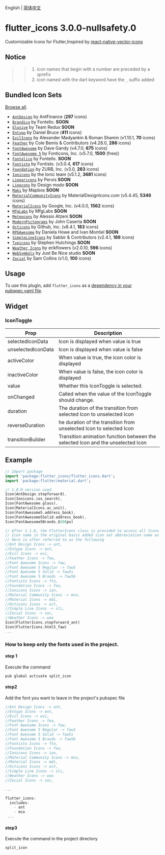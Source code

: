 English | [简体中文](./README_zh-CN.md)

# flutter_icons 3.0.0-nullsafety.0

Customizable Icons for Flutter,Inspired by [react-native-vector-icons](https://github.com/oblador/react-native-vector-icons)

## Notice
>> 1. icon names that begin with a number are preceded by a `$`prefix
>> 2. icon named with the dart keyword have the `_` suffix added

## Bundled Icon Sets

[Browse all](https://oblador.github.io/react-native-vector-icons/).

* [`AntDesign`](https://ant.design/) by AntFinance (**297** icons)
* [`Brandico`](https://github.com/fontello/brandico.font) by Fontello. **SOON**
* [`Elusive`](https://github.com/dovy/elusive-icons) by Team Redux **SOON**
* [`Entypo`](http://entypo.com) by Daniel Bruce (**411** icons) 
* [`EvilIcons`](http://evil-icons.io) by Alexander Madyankin & Roman Shamin (v1.10.1, **70** icons) 
* [`Feather`](http://feathericons.com) by Cole Bemis & Contributors (v4.28.0, **286** icons) 
* [`FontAwesome`](http://fortawesome.github.io/Font-Awesome/icons/) by Dave Gandy (v4.7.0, **675** icons)
* [`FontAwesome 5`](https://fontawesome.com) by Fonticons, Inc. (v5.7.0, **1500** (free))
* [`Fontelico`](https://github.com/fontello/fontelico.font) by Fontello. **SOON**
* [`Fontisto`](https://www.fontisto.com/icons) by Fontisto. (v3.0.4, **617** icons)
* [`Foundation`](http://zurb.com/playground/foundation-icon-fonts-3) by ZURB, Inc. (v3.0, **283** icons)
* [`Ionicons`](https://ionicons.com/) by the Ionic team (v5.1.2, **3681** icons)
* [`Linearicons`](https://linearicons.com/free) by Perxis **SOON**
* [`Linecons`](https://designmodo.com/linecons-free) by Design modo **SOON**
* [`Maki`](https://labs.mapbox.com/maki-icons) by Mapbox **SOON**
* [`MaterialCommunityIcons`](https://materialdesignicons.com/) by MaterialDesignIcons.com  (v5.4.45, **5346** icons)
* [`MaterialIcons`](https://material.io/resources/icons) by Google, Inc. (v4.0.0, **1562** icons)
* [`MfgLabs`](https://mfglabs.github.io/mfglabs-iconset) by MfgLabs **SOON**
* [`Meteocons`](https://www.alessioatzeni.com/meteocons) by Alessio Atzeni **SOON**
* [`ModernPictograms`](https://thedesignoffice.org/project/modern-pictograms) by John Caserta **SOON**
* [`Octicons`](http://octicons.github.com) by Github, Inc. (v8.4.1, **183** icons)
* [`RPGAwesome`](https://nagoshiashumari.github.io/Rpg-Awesome) by Daniela Howe and Ivan Montiel **SOON**
* [`SimpleLineIcons`](https://simplelineicons.github.io) by Sabbir & Contributors (v2.4.1, **189** icons)
* [`Typicons`](https://www.s-ings.com/typicons) by Stephen Hutchings **SOON**
* [`Weather Icons`](https://erikflowers.github.io/weather-icons/) by erikflowers (v2.0.10, **596** icons)
* [`WebSymbols`](https://github.com/fontello/websymbols-uni.font) by Just Be Nice studio **SOON**
* [`Zocial`](http://zocial.smcllns.com/) by Sam Collins (v1.0, **100** icons)

## Usage
To use this plugin, add `flutter_icons` as a [dependency in your pubspec.yaml file](https://flutter.io/platform-plugins/).

## Widget

### IconToggle

| Prop                 | Description                                                                                                                                                                               |
| -------------------- | ----------------------------------------------------------------------------------------------------------------------------------------------------------------------------------------- |
| selectedIconData  | Icon is displayed when value is true |
| unselectedIconData | Icon is displayed when value is false |
| activeColor | When value is true, the icon color is displayed |
| inactiveColor | When value is false, the icon color is displayed |
| value| Whether this IconToggle is selected. |
| onChanged | Called when the value of the IconToggle should change. |
| duration| The duration of the transition from selected Icon to unselected Icon |
| reverseDuration | he duration of the transition from unselected Icon to selected Icon |
| transitionBuilder | Transition animation function between the selected Icon and the unselected Icon |


## Example

``` dart
// Import package
import 'package:flutter_icons/flutter_icons.dart';
import 'package:flutter/material.dart';

// 1.0.0 version used
Icon(AntDesign.stepforward),
Icon(Ionicons.ios_search),
Icon(FontAwesome.glass),
Icon(MaterialIcons.ac_unit),
Icon(FontAwesome5.address_book),
Icon(FontAwesome5Solid.address_book),
Icon(FontAwesome5Brands.$500px)

// After 1.1.0, the FlutterIcons class is provided to access all Icons
// Icon name in the original basis added icon set abbreviation name as suffix
// Here in after referred to as the following
//Ant Design Icons -> ant,
//Entypo Icons -> ent,
//Evil Icons -> evi,
//Feather Icons -> fea,
//Font Awesome Icons -> faw,
//Font Awesome 5 Regular -> faw5
//Font Awesome 5 Solid -> faw5s
//Font Awesome 5 Brands -> faw5b
//Fontisto Icons -> fto,
//Foundation Icons -> fou,
//Ionicons Icons -> ion,
//Material Community Icons -> mco,
//Material Icons -> mdi,
//Octicons Icons -> oct,
//Simple Line Icons -> sli,
//Zocial Icons -> zoc,
//Weather Icons -> wea
Icon(FlutterIcons.stepforward_ant)
Icon(FlutterIcons.html5_faw)
...
```

### How to keep only the fonts used in the project.

#### step 1
Execute the command
```
pub global activate split_icon
```
#### step2
Add the font you want to leave in the project's pubspec file
```dart
//Ant Design Icons -> ant,
//Entypo Icons -> ent,
//Evil Icons -> evi,
//Feather Icons -> fea,
//Font Awesome Icons -> faw,
//Font Awesome 5 Regular -> faw5
//Font Awesome 5 Solid -> faw5s
//Font Awesome 5 Brands -> faw5b
//Fontisto Icons -> fto,
//Foundation Icons -> fou,
//Ionicons Icons -> ion,
//Material Community Icons -> mco,
//Material Icons -> mdi,
//Octicons Icons -> oct,
//Simple Line Icons -> sli,
//Weather Icons -> wea
//Zocial Icons -> zoc,

...

flutter_icons:
  includes:
    - ant 
    - mco
 ...
 ```
    
#### step3
Execute the command in the project directory
``` 
split_icon
```

